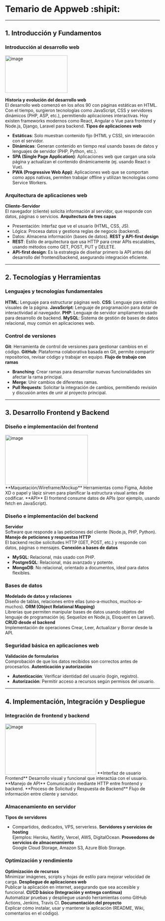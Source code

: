 # Temario de Appweb :shipit:

---

## 1. Introducción y Fundamentos

### Introducción al desarrollo web
<img width="203" height="122" alt="image" src="https://github.com/user-attachments/assets/bc589065-2ad9-4d70-b24c-8747e82f5c50" />

**Historia y evolución del desarrollo web**  
  El desarrollo web comenzó en los años 90 con páginas estáticas en HTML. Con el tiempo, surgieron tecnologías como JavaScript, CSS y servidores dinámicos (PHP, ASP, etc.), permitiendo aplicaciones interactivas. Hoy existen frameworks modernos como React, Angular o Vue para frontend y Node.js, Django, Laravel para backend.
**Tipos de aplicaciones web**  
  - **Estáticas**: Solo muestran contenido fijo (HTML y CSS), sin interacción con el servidor.
  - **Dinámicas**: Generan contenido en tiempo real usando bases de datos y lenguajes de servidor (PHP, Python, etc.).
  - **SPA (Single Page Application)**: Aplicaciones web que cargan una sola página y actualizan el contenido dinámicamente (ej. usando React o Vue).
  - **PWA (Progressive Web App)**: Aplicaciones web que se comportan como apps nativas, permiten trabajar offline y utilizan tecnologías como Service Workers.

### Arquitectura de aplicaciones web
**Cliente-Servidor**  
  El navegador (cliente) solicita información al servidor, que responde con datos, páginas o servicios.
**Arquitectura de tres capas**  
  - Presentación: Interfaz que ve el usuario (HTML, CSS, JS).
  - Lógica: Procesa datos y gestiona reglas de negocio (backend).
  - Datos: Almacena información (bases de datos).
**REST y API-first design**  
  - **REST**: Estilo de arquitectura que usa HTTP para crear APIs escalables, usando métodos como GET, POST, PUT y DELETE.
  - **API-first design**: Es la estrategia de diseñar primero la API antes del desarrollo del frontend/backend, asegurando integración eficiente.

---

## 2. Tecnologías y Herramientas

### Lenguajes y tecnologías fundamentales
**HTML**: Lenguaje para estructurar páginas web.
**CSS**: Lenguaje para estilos visuales de la página.
**JavaScript**: Lenguaje de programación para dotar de interactividad al navegador.
**PHP**: Lenguaje de servidor ampliamente usado para desarrollo de backend.
**MySQL**: Sistema de gestión de bases de datos relacional, muy común en aplicaciones web.

### Control de versiones
**Git**: Herramienta de control de versiones para gestionar cambios en el código.
**GitHub**: Plataforma colaborativa basada en Git, permite compartir repositorios, revisar código y trabajar en equipo.
**Flujo de trabajo con ramas**  
  - **Branching**: Crear ramas para desarrollar nuevas funcionalidades sin afectar la rama principal.
  - **Merge**: Unir cambios de diferentes ramas.
  - **Pull Requests**: Solicitar la integración de cambios, permitiendo revisión y discusión antes de unir al proyecto principal.

---

## 3. Desarrollo Frontend y Backend

### Diseño e implementación del frontend
<img width="269" height="163" alt="image" src="https://github.com/user-attachments/assets/052186fb-66b1-4a85-8afb-5963f0ef93cf" />
**Maquetación/Wireframe/Mockup**  
  Herramientas como Figma, Adobe XD o papel y lápiz sirven para planificar la estructura visual antes de codificar.
**API**  
  El frontend consume datos de APIs (por ejemplo, usando fetch en JavaScript).

### Diseño e implementación del backend
**Servidor**  
  Software que responde a las peticiones del cliente (Node.js, PHP, Python).
**Manejo de peticiones y respuestas HTTP**  
  El backend recibe solicitudes HTTP (GET, POST, etc.) y responde con datos, páginas o mensajes.
**Conexión a bases de datos**  
  - **MySQL**: Relacional, más usado con PHP.
  - **PostgreSQL**: Relacional, más avanzado y potente.
  - **MongoDB**: No relacional, orientado a documentos, ideal para datos flexibles.

### Bases de datos
**Modelado de datos y relaciones**  
  Diseño de tablas, relaciones entre ellas (uno-a-muchos, muchos-a-muchos).
**ORM (Object Relational Mapping)**  
  Librerías que permiten manipular bases de datos usando objetos del lenguaje de programación (ej. Sequelize en Node.js, Eloquent en Laravel).
**CRUD desde el backend**  
  Implementación de operaciones Crear, Leer, Actualizar y Borrar desde la API.

### Seguridad básica en aplicaciones web
**Validación de formularios**  
  Comprobación de que los datos recibidos son correctos antes de procesarlos.
**Autenticación y autorización**  
  - **Autenticación**: Verificar identidad del usuario (login, registro).
  - **Autorización**: Permitir acceso a recursos según permisos del usuario.

---

## 4. Implementación, Integración y Despliegue

### Integración de frontend y backend
<img width="296" height="166" alt="image" src="https://github.com/user-attachments/assets/7fb161c9-2dd9-48fa-8a6e-5bb8b0069290" />
**Interfaz de usuario Frontend**  
  Desarrollo visual y funcional que interactúa con el usuario.
**Manejo de API**  
  Comunicación mediante HTTP entre frontend y backend.
**Proceso de Solicitud y Respuesta de Backend**  
  Flujo de información entre cliente y servidor.

### Almacenamiento en servidor
**Tipos de servidores**  
  - Compartidos, dedicados, VPS, serverless.
**Servidores y servicios de hosting**  
  Ejemplos: Heroku, Netlify, Vercel, AWS, DigitalOcean.
**Proveedores de servicios de almacenamiento**  
  Google Cloud Storage, Amazon S3, Azure Blob Storage.

### Optimización y rendimiento
**Optimización de recursos**  
  Minimizar imágenes, scripts y hojas de estilo para mejorar velocidad de carga.
**Despliegue de aplicaciones web**  
  Publicar la aplicación en internet, asegurando que sea accesible y funcional.
**CI/CD básico (Integración y entrega continua)**  
  Automatizar pruebas y despliegue usando herramientas como GitHub Actions, Jenkins, Travis CI.
**Documentación del proyecto**  
  Explicar cómo instalar, usar y mantener la aplicación (README, Wiki, comentarios en el código).
